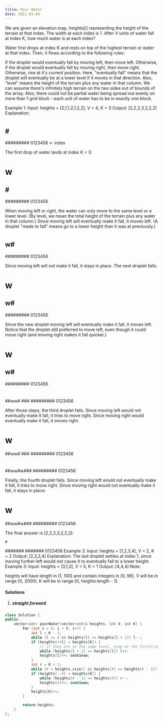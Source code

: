```yaml
---
title: Pour Water
date: 2021-01-04
---
```

We are given an elevation map, heights[i] representing the height of the terrain at that index. The width at each index is 1. After V units of water fall at index K, how much water is at each index?

Water first drops at index K and rests on top of the highest terrain or water at that index. Then, it flows according to the following rules:

If the droplet would eventually fall by moving left, then move left.
Otherwise, if the droplet would eventually fall by moving right, then move right.
Otherwise, rise at it's current position.
Here, "eventually fall" means that the droplet will eventually be at a lower level if it moves in that direction. Also, "level" means the height of the terrain plus any water in that column.
We can assume there's infinitely high terrain on the two sides out of bounds of the array. Also, there could not be partial water being spread out evenly on more than 1 grid block - each unit of water has to be in exactly one block.

Example 1:
Input: heights = [2,1,1,2,1,2,2], V = 4, K = 3
Output: [2,2,2,3,2,2,2]
Explanation:
#       #
#       #
##  # ###
#########
 0123456    <- index

The first drop of water lands at index K = 3:

#       #
#   w   #
##  # ###
#########
 0123456    

When moving left or right, the water can only move to the same level or a lower level.
(By level, we mean the total height of the terrain plus any water in that column.)
Since moving left will eventually make it fall, it moves left.
(A droplet "made to fall" means go to a lower height than it was at previously.)

#       #
#       #
## w# ###
#########
 0123456    

Since moving left will not make it fall, it stays in place.  The next droplet falls:

#       #
#   w   #
## w# ###
#########
 0123456  

Since the new droplet moving left will eventually make it fall, it moves left.
Notice that the droplet still preferred to move left,
even though it could move right (and moving right makes it fall quicker.)

#       #
#  w    #
## w# ###
#########
 0123456  

#       #
#       #
##ww# ###
#########
 0123456  

After those steps, the third droplet falls.
Since moving left would not eventually make it fall, it tries to move right.
Since moving right would eventually make it fall, it moves right.

#       #
#   w   #
##ww# ###
#########
 0123456  

#       #
#       #
##ww#w###
#########
 0123456  

Finally, the fourth droplet falls.
Since moving left would not eventually make it fall, it tries to move right.
Since moving right would not eventually make it fall, it stays in place:

#       #
#   w   #
##ww#w###
#########
 0123456  

The final answer is [2,2,2,3,2,2,2]:

    #    
 ####### 
 ####### 
 0123456 
Example 2:
Input: heights = [1,2,3,4], V = 2, K = 2
Output: [2,3,3,4]
Explanation:
The last droplet settles at index 1, since moving further left would not cause it to eventually fall to a lower height.
Example 3:
Input: heights = [3,1,3], V = 5, K = 1
Output: [4,4,4]
Note:

heights will have length in [1, 100] and contain integers in [0, 99].
V will be in range [0, 2000].
K will be in range [0, heights.length - 1].

#### Solutions


1. ##### straight forward

```cpp
class Solution {
public:
    vector<int> pourWater(vector<int>& heights, int V, int K) {
        for (int i = 0; i < V; i++) {
            int l = K - 1;
            while (l >= 0 && heights[l] <= heights[l + 1]) l--;
            if (heights[++l] < heights[K]) {
                // if they are in the same level, stop at the first(rightmost) point
                while (heights[l + 1] == heights[l]) l++;
                heights[l]++; continue;
            }
            int r = K + 1;
            while (r < heights.size() && heights[r] <= heights[r - 1]) r++;
            if (heights[--r] < heights[K]) {
                while (heights[r - 1] == heights[r]) r--;
                heights[r]++; continue;
            }
            heights[K]++;
        }

        return heights;
    }
};
```